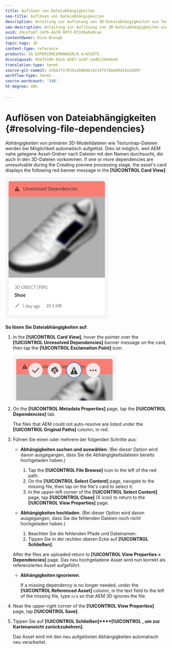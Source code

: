 ```yaml
---
title: Auflösen von Dateiabhängigkeiten
seo-title: Auflösen von Dateiabhängigkeiten
description: Anleitung zur Auflösung von 3D-Dateiabhängigkeiten wie Texturmap-Dateien bei fehlgeschlagener automatischer Auflösung.
seo-description: Anleitung zur Auflösung von 3D-Dateiabhängigkeiten wie Texturmap-Dateien bei fehlgeschlagener automatischer Auflösung.
uuid: 49cefabf-147b-4a78-90f3-0f2d6a8e8cae
contentOwner: Rick Brough
topic-tags: 3D
content-type: reference
products: SG_EXPERIENCEMANAGER/6.4/ASSETS
discoiquuid: 05b7410b-82a1-4267-ac07-2edbc29e9ee8
translation-type: tm+mt
source-git-commit: e2bb2f17035e16864b1dc54f5768a99429a3dd9f
workflow-type: tm+mt
source-wordcount: '348'
ht-degree: 48%

---
```



# Auflösen von Dateiabhängigkeiten {#resolving-file-dependencies}

Abhängigkeiten von primären 3D-Modelldateien wie Texturmap-Dateien werden bei Möglichkeit automatisch aufgelöst. Dies ist möglich, weil AEM nahe gelegene Asset-Ordner nach Dateien mit den Namen durchsucht, die auch in den 3D-Dateien vorkommen. If one or more dependencies are unresolvable during the Creating preview processing stage, the asset&#39;s card displays the following red banner message in the **[!UICONTROL Card View]**:

![chlimage_1-124](assets/chlimage_1-124.png)

**So lösen Sie Dateiabhängigkeiten auf**:

1. In the **[!UICONTROL Card View]**, hover the pointer over the **[!UICONTROL Unresolved Dependencies]** banner message on the card, then tap the **[!UICONTROL Exclamation Point]** icon.

   ![chlimage_1-125](assets/chlimage_1-125.png)

1. On the **[!UICONTROL Metadata Properties]** page, tap the **[!UICONTROL Dependencies]** tab.

   The files that AEM could not auto-resolve are listed under the **[!UICONTROL Original Paths]** column, in red.

1. Führen Sie einen oder mehrere der folgenden Schritte aus:

   * **Abhängigkeiten suchen und auswählen**. (Bei dieser Option wird davon ausgegangen, dass Sie die Abhängigkeitsdateien bereits hochgeladen haben.)

      1. Tap the **[!UICONTROL File Browse]** icon to the left of the red path.
      1. On the **[!UICONTROL Select Content]** page, navigate to the missing file, then tap on the file&#39;s card to select it.
      1. In the upper-left corner of the **[!UICONTROL Select Content]** page, tap **[!UICONTROL Close]** (X icon) to return to the **[!UICONTROL View Properties]** page.
   * **Abhängigkeiten hochladen**. (Bei dieser Option wird davon ausgegangen, dass Sie die fehlenden Dateien noch nicht hochgeladen haben.)

      1. Beachten Sie die fehlenden Pfade und Dateinamen.
      1. Tippen Sie in der rechten oberen Ecke auf **[!UICONTROL Schließen]**.

   After the files are uploaded return to **[!UICONTROL View Properties > Dependencies]** page. Das neu hochgeladene Asset wird nun korrekt als referenziertes Asset aufgeführt.

   * **Abhängigkeiten ignorieren**.

      If a missing dependency is no longer needed, under the **[!UICONTROL Referenced Asset]** column, in the text field to the left of the missing file, type `n/a` so that AEM 3D ignores the file.



1. Near the upper-right corner of the **[!UICONTROL View Properties]** page, tap **[!UICONTROL Save]**.
1. Tippen Sie auf **[!UICONTROL Schließen]****[!UICONTROL , um zur Kartenansicht zurückzukehren]**.

   Das Asset wird mit den neu aufgelösten Abhängigkeiten automatisch neu verarbeitet.

